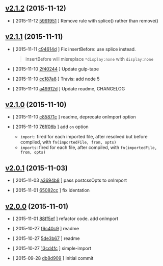 <!-- LATEST f159aa0 -->

## [v2.1.2](https://github.com/zoubin/postcss-simple-import/commit/f159aa0) (2015-11-12)

* [ 2015-11-12 [5991951](https://github.com/zoubin/postcss-simple-import/commit/5991951) ] Remove rule with splice() rather than remove()

## [v2.1.1](https://github.com/zoubin/postcss-simple-import/commit/75ec07c) (2015-11-11)

* [ 2015-11-11 [c94614d](https://github.com/zoubin/postcss-simple-import/commit/c94614d) ] Fix insertBefore: use splice instead.
    
    >insertBefore will misreplace `*display:none` with `display:none`

* [ 2015-11-10 [2f40244](https://github.com/zoubin/postcss-simple-import/commit/2f40244) ] Update gulp-tape

* [ 2015-11-10 [cc187a8](https://github.com/zoubin/postcss-simple-import/commit/cc187a8) ] Travis: add node 5

* [ 2015-11-10 [a49912d](https://github.com/zoubin/postcss-simple-import/commit/a49912d) ] Update readme, CHANGELOG

## [v2.1.0](https://github.com/zoubin/postcss-simple-import/commit/aca16d2) (2015-11-10)

* [ 2015-11-10 [c85871c](https://github.com/zoubin/postcss-simple-import/commit/c85871c) ] readme, deprecate onImport option

* [ 2015-11-10 [76ff06b](https://github.com/zoubin/postcss-simple-import/commit/76ff06b) ] add `on` option

    * `import`: fired for each imported file, after resolved but before compiled, with `fn(importedFile, from, opts)`
    * `imports`: fired for each file, after compiled, with `fn(importedFile, from, opts)`

## [v2.0.1](https://github.com/zoubin/postcss-simple-import/commit/79f34a7) (2015-11-03)

* [ 2015-11-03 [a3694b8](https://github.com/zoubin/postcss-simple-import/commit/a3694b8) ] pass postcssOpts to onImport

* [ 2015-11-01 [65082cc](https://github.com/zoubin/postcss-simple-import/commit/65082cc) ] fix identation

## [v2.0.0](https://github.com/zoubin/postcss-simple-import/commit/678fb4e) (2015-11-01)

* [ 2015-11-01 [88ff5ef](https://github.com/zoubin/postcss-simple-import/commit/88ff5ef) ] refactor code. add onImport

* [ 2015-10-27 [f6c40c9](https://github.com/zoubin/postcss-simple-import/commit/f6c40c9) ] readme

* [ 2015-10-27 [5de3b67](https://github.com/zoubin/postcss-simple-import/commit/5de3b67) ] readme

* [ 2015-10-27 [13cd4fc](https://github.com/zoubin/postcss-simple-import/commit/13cd4fc) ] simple-import

* [ 2015-09-28 [db8d909](https://github.com/zoubin/postcss-simple-import/commit/db8d909) ] Initial commit

